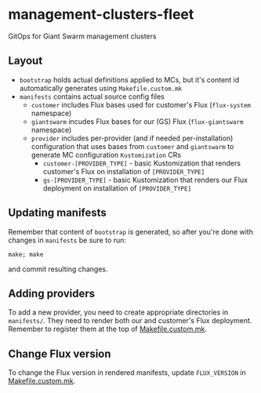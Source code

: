 # management-clusters-fleet

GitOps for Giant Swarm management clusters

## Layout

- `bootstrap` holds actual definitions applied to MCs, but it's content id automatically
  generates using `Makefile.custom.mk`
- `manifests` contains actual source config files
  - `customer` includes Flux bases used for customer's Flux (`flux-system` namespace)
  - `giantswarm` incudes Flux bases for our (GS) Flux (`flux-giantswarm` namespace)
  - `provider` includes per-provider (and if needed per-installation) configuration
    that uses bases from `customer` and `giantswarm` to generate MC configuration
    `Kustomization` CRs
    - `customer-[PROVIDER_TYPE]` - basic Kustomization that renders customer's Flux
      on installation of `[PROVIDER_TYPE]`
    - `gs-[PROVIDER_TYPE]` - basic Kustomization that renders our Flux deployment
      on installation of `[PROVIDER_TYPE]`

## Updating manifests

Remember that content of `bootstrap` is generated, so after you're done with changes in
`manifests` be sure to run:

```bash;
make; make
```

and commit resulting changes.

## Adding providers

To add a new provider, you need to create appropriate directories in `manifests/`.
They need to render both our and customer's Flux deployment. Remember to register them
at the top of [Makefile.custom.mk](Makefile.custom.mk).

## Change Flux version

To change the Flux version in rendered manifests, update `FLUX_VERSION` in
[Makefile.custom.mk](Makefile.custom.mk).
